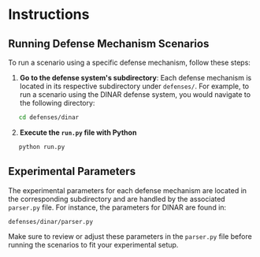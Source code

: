 # Instructions

## Running Defense Mechanism Scenarios

To run a scenario using a specific defense mechanism, follow these steps:

1. **Go to the defense system's subdirectory**: Each defense mechanism is located in its respective subdirectory under `defenses/`. For example, to run a scenario using the DINAR defense system, you would navigate to the following directory:
```bash
   cd defenses/dinar
``` 
2. **Execute the `run.py` file with Python**
```bash
   python run.py
``` 
## Experimental Parameters

The experimental parameters for each defense mechanism are located in the corresponding subdirectory and are handled by the associated `parser.py` file. For instance, the parameters for DINAR are found in:

```defenses/dinar/parser.py```

Make sure to review or adjust these parameters in the `parser.py` file before running the scenarios to fit your experimental setup.
